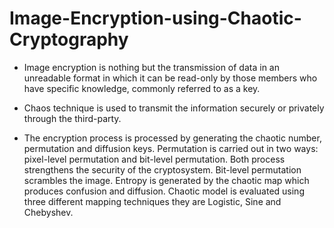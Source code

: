 # Image-Encryption-using-Chaotic-Cryptography
* Image encryption is nothing but the transmission of data in an unreadable format in which it can be read-only by those members who have specific knowledge, commonly referred to as a key. 

* Chaos technique is used to transmit the information securely or privately through the third-party. 

* The encryption process is processed by generating the chaotic number, permutation and diffusion keys. Permutation is carried out in two ways: pixel-level permutation and bit-level permutation. Both process strengthens the security of the cryptosystem. Bit-level permutation scrambles the image. Entropy is generated by the chaotic map which produces confusion and diffusion. Chaotic model is evaluated using three different mapping techniques they are Logistic, Sine and Chebyshev. 

